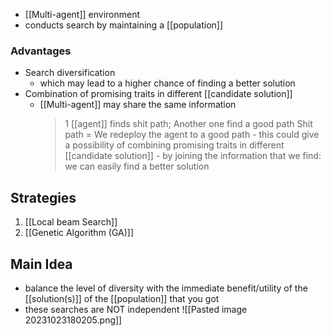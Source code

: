 - [[Multi-agent]] environment
- conducts search by maintaining a [[population]]

### Advantages
- Search diversification
	- which may lead to a higher chance of finding a better solution
- Combination of promising traits in different [[candidate solution]]
	- [[Multi-agent]] may share the same information
		> 1 [[agent]] finds shit path; Another one find a good path
		> 		Shit path = We redeploy the agent to a good path - this could give a possibility of combining promising traits in different [[candidate solution]] - by joining the information that we find: we can easily find a better solution

## Strategies
1. [[Local beam Search]]
2. [[Genetic Algorithm (GA)]]

## Main Idea
- balance the level of diversity with the immediate benefit/utility of the [[solution(s)]] of the [[population]] that you got
- these searches are NOT independent
![[Pasted image 20231023180205.png]]